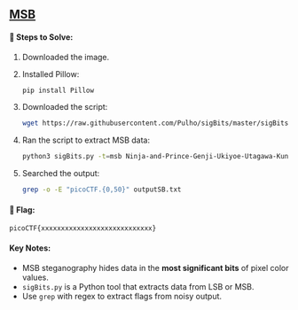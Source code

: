 ## [MSB](https://play.picoctf.org/practice/challenge/359?category=4&page=2)

#### 🧪 Steps to Solve:

1. Downloaded the image.

2. Installed Pillow:

   ```bash
   pip install Pillow
   ```
3. Downloaded the script:

   ```bash
   wget https://raw.githubusercontent.com/Pulho/sigBits/master/sigBits.py
   ```
4. Ran the script to extract MSB data:

   ```bash
   python3 sigBits.py -t=msb Ninja-and-Prince-Genji-Ukiyoe-Utagawa-Kunisada.flag.png
   ```
5. Searched the output:

   ```bash
   grep -o -E "picoCTF.{0,50}" outputSB.txt
   ```

#### 🏁 Flag:

```
picoCTF{xxxxxxxxxxxxxxxxxxxxxxxxxxxx}
```

#### Key Notes:

* MSB steganography hides data in the **most significant bits** of pixel color values.
* `sigBits.py` is a Python tool that extracts data from LSB or MSB.
* Use `grep` with regex to extract flags from noisy output.
